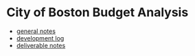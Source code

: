 # City of Boston Budget Analysis
- [general notes](devnotes.md)
- [development log](devlog.md)
- [deliverable notes](deliverablenotes.md)
